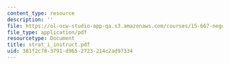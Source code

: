 ```yaml
---
content_type: resource
description: ''
file: https://ol-ocw-studio-app-qa.s3.amazonaws.com/courses/15-667-negotiation-and-conflict-management-spring-2001/381f2c783791d9652723214c2ad97334_strat_i_instruct.pdf
file_type: application/pdf
resourcetype: Document
title: strat_i_instruct.pdf
uid: 381f2c78-3791-d965-2723-214c2ad97334
---
```

